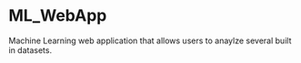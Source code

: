# ML_WebApp

Machine Learning web application that allows users to anaylze several built in datasets. 
